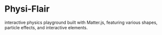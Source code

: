 ﻿# Physi-Flair
interactive physics playground built with Matter.js, featuring various shapes, particle effects, and interactive elements.
